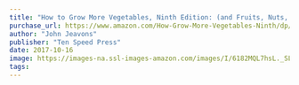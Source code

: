 ```yaml
---
title: "How to Grow More Vegetables, Ninth Edition: (and Fruits, Nuts, Berries, Grains, and Other Crops) Than You Ever Thought Possible on Less Land with Less Water Than You Can Imagine"
purchase_url: https://www.amazon.com/How-Grow-More-Vegetables-Ninth/dp/0399579184?SubscriptionId=AKIAIVZLK2PABGQI2KAQ&tag=everrail-20&linkCode=xm2&camp=2025&creative=165953&creativeASIN=0399579184
author: "John Jeavons"
publisher: "Ten Speed Press"
date: 2017-10-16
image: https://images-na.ssl-images-amazon.com/images/I/6182MQL7hsL._SL75_.jpg
tags:
---
```


